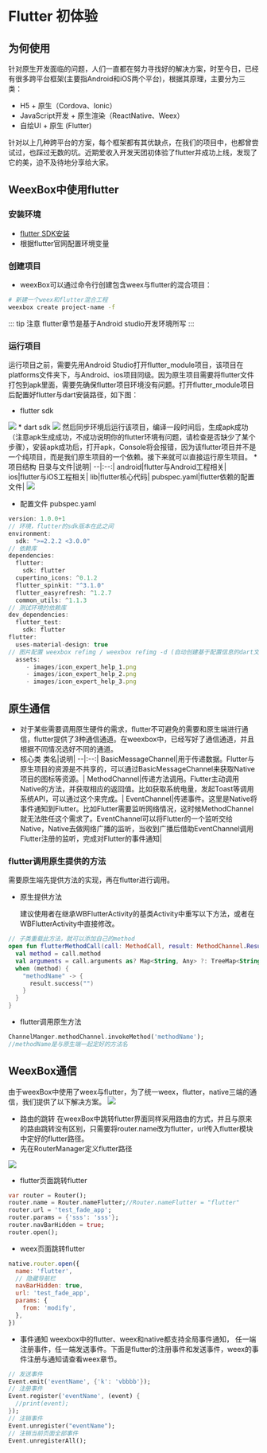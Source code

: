 # Flutter 初体验  

## 为何使用

针对原生开发面临的问题，人们一直都在努力寻找好的解决方案，时至今日，已经有很多跨平台框架(主要指Android和iOS两个平台)，根据其原理，主要分为三类：
* H5 + 原生（Cordova、Ionic）
* JavaScript开发 + 原生渲染（ReactNative、Weex）
* 自绘UI + 原生 (Flutter)

针对以上几种跨平台的方案，每个框架都有其优缺点，在我们的项目中，也都曾尝试过，也踩过无数的坑。近期爱收入开发天团初体验了flutter并成功上线，发现了它的美，迫不及待地分享给大家。

## WeexBox中使用flutter

### 安装环境
* [flutter SDK安装](https://flutter.dev/docs/get-started/install)
* 根据flutter官网配置环境变量 

### 创建项目
* weexBox可以通过命令行创建包含weex与flutter的混合项目：

``` bash
# 新建一个weex和flutter混合工程
weexbox create project-name -f
```

::: tip 注意
flutter章节是基于Android studio开发环境所写
:::

### 运行项目

运行项目之前，需要先用Android Studio打开flutter_module项目，该项目在platforms文件夹下，与Android、ios项目同级。因为原生项目需要将flutter文件打包到apk里面，需要先确保flutter项目环境没有问题。打开flutter_module项目后配置好flutter与dart安装路径，如下图：
* flutter sdk
<img src="../.vuepress/public/image/weexbox2.0/flutter sdk.png"/>
* dart sdk
<img src="../.vuepress/public/image/weexbox2.0/dart_sdk.png"/>
然后同步环境后运行该项目，编译一段时间后，生成apk成功（注意apk生成成功，不成功说明你的flutter环境有问题，请检查是否缺少了某个步骤），安装apk成功后，打开apk，Console将会报错，因为该flutter项目并不是一个纯项目，而是我们原生项目的一个依赖。接下来就可以直接运行原生项目。
* 项目结构
  目录与文件|说明|
  --|:--:|
  android|flutter与Android工程相关|
  ios|flutter与iOS工程相关|
  lib|flutter核心代码|
  pubspec.yaml|flutter依赖的配置文件|
  
<img src="../.vuepress/public/image/weexbox2.0/flutter1.png"/>

* 配置文件 pubspec.yaml
```js
version: 1.0.0+1
// 环境，flutter的sdk版本在此之间
environment:
  sdk: ">=2.2.2 <3.0.0"
// 依赖库  
dependencies:
  flutter:
    sdk: flutter
  cupertino_icons: ^0.1.2
  flutter_spinkit: "^3.1.0"
  flutter_easyrefresh: ^1.2.7
  common_utils: ^1.1.3
// 测试环境的依赖库
dev_dependencies:
  flutter_test:
    sdk: flutter
flutter:
  uses-material-design: true
// 图片配置 weexbox refimg / weexbox refimg -d (自动创建基于配置信息的dart文件) 已实现自动导入图片配置
  assets:
     - images/icon_expert_help_1.png
     - images/icon_expert_help_2.png
     - images/icon_expert_help_3.png
```

## 原生通信
* 对于某些需要调用原生硬件的需求，flutter不可避免的需要和原生端进行通信，flutter提供了3种通信通道。在weexbox中，已经写好了通信通道，并且根据不同情况选好不同的通道。
* 核心类
  类名|说明|
  --|:--:|
  BasicMessageChannel|用于传递数据。Flutter与原生项目的资源是不共享的，可以通过BasicMessageChannel来获取Native项目的图标等资源。|
  MethodChannel|传递方法调用。Flutter主动调用Native的方法，并获取相应的返回值。比如获取系统电量，发起Toast等调用系统API，可以通过这个来完成。|
  EventChannel|传递事件。这里是Native将事件通知到Flutter。比如Flutter需要监听网络情况，这时候MethodChannel就无法胜任这个需求了。EventChannel可以将Flutter的一个监听交给Native，Native去做网络广播的监听，当收到广播后借助EventChannel调用Flutter注册的监听，完成对Flutter的事件通知|

### flutter调用原生提供的方法

需要原生端先提供方法的实现，再在flutter进行调用。
* 原生提供方法

  建议使用者在继承WBFlutterActivity的基类Activity中重写以下方法，或者在WBFlutterActivity中直接修改。

```kotlin
// 子类重载此方法，就可以添加自己的method
open fun flutterMethodCall(call: MethodCall, result: MethodChannel.Result) {
  val method = call.method
  val arguments = call.arguments as? Map<String, Any> ?: TreeMap<String, Any>()
  when (method) {
    "methodName" -> {
      result.success("")
    }
  }
}
```
* flutter调用原生方法

```dart
ChannelManger.methodChannel.invokeMethod('methodName');
//methodName是与原生端一起定好的方法名
```

## WeexBox通信
由于weexBox中使用了weex与flutter，为了统一weex，flutter，native三端的通信，我们提供了以下解决方案。
<img src="../.vuepress/public/image/weexbox2.0/flutter2.png"/>
* 路由的跳转
在weexBox中跳转flutter界面同样采用路由的方式，并且与原来的路由跳转没有区别，只需要将router.name改为flutter，url传入flutter模块中定好的flutter路径。
* 先在RouterManager定义flutter路径
<img src="../.vuepress/public/image/weexbox2.0/routerManage.png"/>

* flutter页面跳转flutter
```dart
var router = Router();
router.name = Router.nameFlutter;//Router.nameFlutter = "flutter"
router.url = 'test_fade_app';
router.params = {'sss': 'sss'};
router.navBarHidden = true;
router.open();
```
* weex页面跳转flutter
```js
native.router.open({
  name: 'flutter',
  // 隐藏导航栏
  navBarHidden: true,
  url: 'test_fade_app',
  params: {
    from: 'modify',
  },
})
```
* 事件通知
weexbox中的flutter、weex和native都支持全局事件通知， 任一端注册事件，任一端发送事件。下面是flutter的注册事件和发送事件，weex的事件注册与通知请查看weex章节。
```dart
// 发送事件
Event.emit('eventName', {'k': 'vbbbb'});
// 注册事件
Event.register('eventName', (event) {
  //print(event); 
});
// 注销事件
Event.unregister("eventName");
// 注销当前页面全部事件
Event.unregisterAll();
```  






